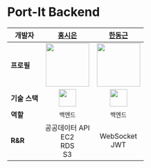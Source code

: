 # Port-It Backend

| **개발자** | [홍시은](https://github.com/hdg5639) | [한동근](https://github.com/Babsang0826) |
|-----------|:------------------------:|:---------------------------:|
| **프로필** | <img src="https://avatars.githubusercontent.com/u/63907578?v=4" width="100"/> | <img src="https://avatars.githubusercontent.com/u/128709695?s=400&u=1e67683655246f12e26a2c7aeaa2a9976b00b7c1&v=4" width="100"/> |
| **기술 스택** | <img src="https://www.vectorlogo.zone/logos/springio/springio-icon.svg" width="40" height="40"/> | <img src="https://www.vectorlogo.zone/logos/springio/springio-icon.svg" width="40" height="40"/> |
| **역할** | `백엔드` | `백엔드` |
| **R&R** | 공공데이터 API<br>EC2<br>RDS<br>S3 | WebSocket<br>JWT |
